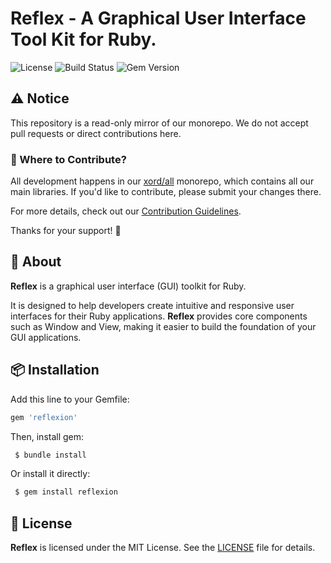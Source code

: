 # Reflex - A Graphical User Interface Tool Kit for Ruby.

![License](https://img.shields.io/github/license/xord/reflex)
![Build Status](https://github.com/xord/reflex/actions/workflows/test.yml/badge.svg)
![Gem Version](https://badge.fury.io/rb/reflexion.svg)

## ⚠️  Notice

This repository is a read-only mirror of our monorepo.
We do not accept pull requests or direct contributions here.

### 🔄 Where to Contribute?

All development happens in our [xord/all](https://github.com/xord/all) monorepo, which contains all our main libraries.
If you'd like to contribute, please submit your changes there.

For more details, check out our [Contribution Guidelines](./CONTRIBUTING.md).

Thanks for your support! 🙌

## 🚀 About

**Reflex** is a graphical user interface (GUI) toolkit for Ruby.

It is designed to help developers create intuitive and responsive user interfaces for their Ruby applications.
**Reflex** provides core components such as Window and View, making it easier to build the foundation of your GUI applications.

## 📦 Installation

Add this line to your Gemfile:
```ruby
gem 'reflexion'
```

Then, install gem:
```bash
 $ bundle install
```

Or install it directly:
```bash
 $ gem install reflexion
```

## 📜 License

**Reflex** is licensed under the MIT License.
See the [LICENSE](./LICENSE) file for details.
